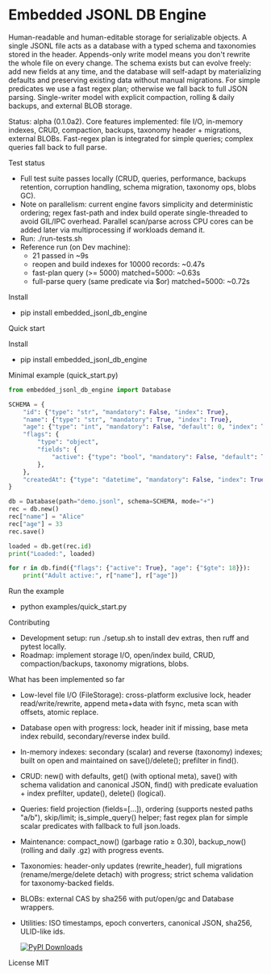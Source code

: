 # Embedded JSONL DB Engine

Human-readable and human-editable storage for serializable objects. A single JSONL file acts as a database with a typed schema and taxonomies stored in the header. Appends-only write model means you don't rewrite the whole file on every change. The schema exists but can evolve freely: add new fields at any time, and the database will self-adapt by materializing defaults and preserving existing data without manual migrations. For simple predicates we use a fast regex plan; otherwise we fall back to full JSON parsing. Single-writer model with explicit compaction, rolling & daily backups, and external BLOB storage.

Status: alpha (0.1.0a2). Core features implemented: file I/O, in-memory indexes, CRUD, compaction, backups, taxonomy header + migrations, external BLOBs. Fast-regex plan is integrated for simple queries; complex queries fall back to full parse.

Test status
- Full test suite passes locally (CRUD, queries, performance, backups retention, corruption handling, schema migration, taxonomy ops, blobs GC).
- Note on parallelism: current engine favors simplicity and deterministic ordering; regex fast-path and index build operate single-threaded to avoid GIL/IPC overhead. Parallel scan/parse across CPU cores can be added later via multiprocessing if workloads demand it.
- Run: ./run-tests.sh
- Reference run (on Dev machine):
  - 21 passed in ~9s
  - reopen and build indexes for 10000 records: ~0.47s
  - fast-plan query (>= 5000) matched=5000: ~0.63s
  - full-parse query (same predicate via $or) matched=5000: ~0.72s

Install
- pip install embedded_jsonl_db_engine


Quick start

Install
- pip install embedded_jsonl_db_engine

Minimal example (quick_start.py)
```python
from embedded_jsonl_db_engine import Database

SCHEMA = {
    "id": {"type": "str", "mandatory": False, "index": True},
    "name": {"type": "str", "mandatory": True, "index": True},
    "age": {"type": "int", "mandatory": False, "default": 0, "index": True},
    "flags": {
        "type": "object",
        "fields": {
            "active": {"type": "bool", "mandatory": False, "default": True, "index": True},
        },
    },
    "createdAt": {"type": "datetime", "mandatory": False, "index": True},
}

db = Database(path="demo.jsonl", schema=SCHEMA, mode="+")
rec = db.new()
rec["name"] = "Alice"
rec["age"] = 33
rec.save()

loaded = db.get(rec.id)
print("Loaded:", loaded)

for r in db.find({"flags": {"active": True}, "age": {"$gte": 18}}):
    print("Adult active:", r["name"], r["age"])
```

Run the example
- python examples/quick_start.py

Contributing
- Development setup: run ./setup.sh to install dev extras, then ruff and pytest locally.
- Roadmap: implement storage I/O, open/index build, CRUD, compaction/backups, taxonomy migrations, blobs.

What has been implemented so far
- Low-level file I/O (FileStorage): cross-platform exclusive lock, header read/write/rewrite, append meta+data with fsync, meta scan with offsets, atomic replace.
- Database open with progress: lock, header init if missing, base meta index rebuild, secondary/reverse index build.
- In-memory indexes: secondary (scalar) and reverse (taxonomy) indexes; built on open and maintained on save()/delete(); prefilter in find().
- CRUD: new() with defaults, get() (with optional meta), save() with schema validation and canonical JSON, find() with predicate evaluation + index prefilter, update(), delete() (logical).
- Queries: field projection (fields=[...]), ordering (supports nested paths "a/b"), skip/limit; is_simple_query() helper; fast regex plan for simple scalar predicates with fallback to full json.loads.
- Maintenance: compact_now() (garbage ratio ≥ 0.30), backup_now() (rolling and daily .gz) with progress events.
- Taxonomies: header-only updates (rewrite_header), full migrations (rename/merge/delete detach) with progress; strict schema validation for taxonomy-backed fields.
- BLOBs: external CAS by sha256 with put/open/gc and Database wrappers.
- Utilities: ISO timestamps, epoch converters, canonical JSON, sha256, ULID-like ids.

  [![PyPI Downloads](https://static.pepy.tech/badge/embedded-jsonl-db-engine)](https://pepy.tech/projects/embedded-jsonl-db-engine)

License
MIT
